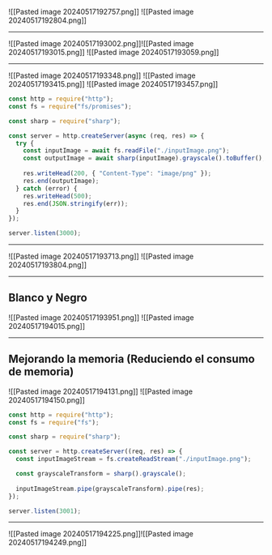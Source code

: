 ![[Pasted image 20240517192757.png]]
![[Pasted image 20240517192804.png]]

---
![[Pasted image 20240517193002.png]]![[Pasted image 20240517193015.png]]
![[Pasted image 20240517193059.png]]


---
![[Pasted image 20240517193348.png]]
![[Pasted image 20240517193415.png]]
![[Pasted image 20240517193457.png]]
```js
const http = require("http");
const fs = require("fs/promises");

const sharp = require("sharp");

const server = http.createServer(async (req, res) => {
  try {
    const inputImage = await fs.readFile("./inputImage.png");
    const outputImage = await sharp(inputImage).grayscale().toBuffer();
    
    res.writeHead(200, { "Content-Type": "image/png" });
    res.end(outputImage);
  } catch (error) {
    res.writeHead(500);
    res.end(JSON.stringify(err));
  }
});

server.listen(3000);
```

---
![[Pasted image 20240517193713.png]]
![[Pasted image 20240517193804.png]]

---
## Blanco y Negro
![[Pasted image 20240517193951.png]]
![[Pasted image 20240517194015.png]]


---
## Mejorando la memoria (Reduciendo el consumo de memoria)
![[Pasted image 20240517194131.png]]
![[Pasted image 20240517194150.png]]
```js
const http = require("http");
const fs = require("fs");

const sharp = require("sharp");

const server = http.createServer((req, res) => {
  const inputImageStream = fs.createReadStream("./inputImage.png");

  const grayscaleTransform = sharp().grayscale();
  
  inputImageStream.pipe(grayscaleTransform).pipe(res);
});

server.listen(3001);
```


---
![[Pasted image 20240517194225.png]]![[Pasted image 20240517194249.png]]

